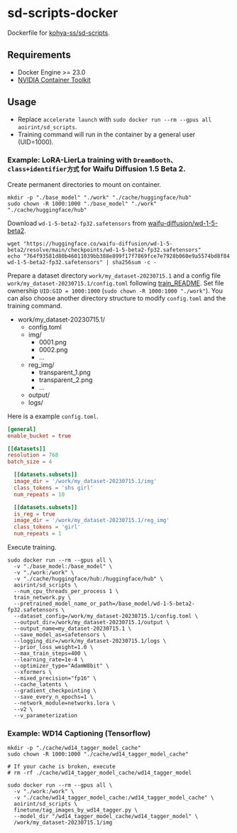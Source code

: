 # sd-scripts-docker

Dockerfile for [kohya-ss/sd-scripts](https://github.com/kohya-ss/sd-scripts).

## Requirements

- Docker Engine >= 23.0
- [NVIDIA Container Toolkit](https://docs.nvidia.com/datacenter/cloud-native/container-toolkit/latest/install-guide.html)

## Usage

- Replace `accelerate launch` with `sudo docker run --rm --gpus all aoirint/sd_scripts`.
- Training command will run in the container by a general user (UID=1000).

### Example: LoRA-LierLa training with `DreamBooth、class+identifier方式` for Waifu Diffusion 1.5 Beta 2.

Create permanent directories to mount on container.

```shell
mkdir -p "./base_model" "./work" "./cache/huggingface/hub"
sudo chown -R 1000:1000 "./base_model" "./work" "./cache/huggingface/hub"
```

Download `wd-1-5-beta2-fp32.safetensors` from [waifu-diffusion/wd-1-5-beta2](https://huggingface.co/waifu-diffusion/wd-1-5-beta2).

```shell
wget "https://huggingface.co/waifu-diffusion/wd-1-5-beta2/resolve/main/checkpoints/wd-1-5-beta2-fp32.safetensors"
echo "764f93581d80b46011039bb388e899f17f7869fce7e7928b060e9a5574bd8f84  wd-1-5-beta2-fp32.safetensors" | sha256sum -c -
```

Prepare a dataset directory `work/my_dataset-20230715.1` and a config file `work/my_dataset-20230715.1/config.toml` following [train_README](https://github.com/kohya-ss/sd-scripts/blob/v0.6.4/train_README-ja.md#dreamboothclassidentifier%E6%96%B9%E5%BC%8F%E6%AD%A3%E5%89%87%E5%8C%96%E7%94%BB%E5%83%8F%E4%BD%BF%E7%94%A8%E5%8F%AF). Set file ownership `UID:GID = 1000:1000` (`sudo chown -R 1000:1000 "./work"`). You can also choose another directory structure to modify `config.toml` and the training command.

- work/my_dataset-20230715.1/
    - config.toml
    - img/
        - 0001.png
        - 0002.png
        - ...
    - reg_img/
        - transparent_1.png
        - transparent_2.png
        - ...
    - output/
    - logs/

Here is a example `config.toml`.

```toml
[general]
enable_bucket = true

[[datasets]]
resolution = 768
batch_size = 4

  [[datasets.subsets]]
  image_dir = '/work/my_dataset-20230715.1/img'
  class_tokens = 'shs girl'
  num_repeats = 10

  [[datasets.subsets]]
  is_reg = true
  image_dir = '/work/my_dataset-20230715.1/reg_img'
  class_tokens = 'girl'
  num_repeats = 1
```

Execute training.

```shell
sudo docker run --rm --gpus all \
  -v "./base_model:/base_model" \
  -v "./work:/work" \
  -v "./cache/huggingface/hub:/huggingface/hub" \
  aoirint/sd_scripts \
  --num_cpu_threads_per_process 1 \
  train_network.py \
  --pretrained_model_name_or_path=/base_model/wd-1-5-beta2-fp32.safetensors \
  --dataset_config=/work/my_dataset-20230715.1/config.toml \
  --output_dir=/work/my_dataset-20230715.1/output \
  --output_name=my_dataset-20230715.1 \
  --save_model_as=safetensors \
  --logging_dir=/work/my_dataset-20230715.1/logs \
  --prior_loss_weight=1.0 \
  --max_train_steps=400 \
  --learning_rate=1e-4 \
  --optimizer_type="AdamW8bit" \
  --xformers \
  --mixed_precision="fp16" \
  --cache_latents \
  --gradient_checkpointing \
  --save_every_n_epochs=1 \
  --network_module=networks.lora \
  --v2 \
  --v_parameterization
```

### Example: WD14 Captioning (Tensorflow)

```shell
mkdir -p "./cache/wd14_tagger_model_cache"
sudo chown -R 1000:1000 "./cache/wd14_tagger_model_cache"

# If your cache is broken, execute
# rm -rf ./cache/wd14_tagger_model_cache/wd14_tagger_model

sudo docker run --rm --gpus all \
  -v "./work:/work" \
  -v "./cache/wd14_tagger_model_cache:/wd14_tagger_model_cache" \
  aoirint/sd_scripts \
  finetune/tag_images_by_wd14_tagger.py \
  --model_dir "/wd14_tagger_model_cache/wd14_tagger_model" \
  /work/my_dataset-20230715.1/img
```
